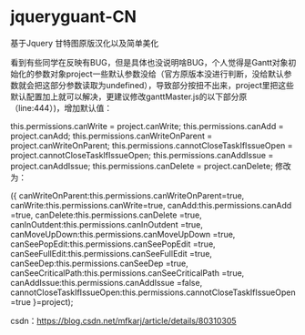 # jqueryguant-CN
基于Jquery 甘特图原版汉化以及简单美化

看到有些同学在反映有BUG，但是具体也没说明啥BUG，个人觉得是Gantt对象初始化的参数对象project一些默认参数没给（官方原版本没进行判断，没给默认参数就会把这部分参数读取为undefined），导致部分按扭不出来，project里把这些默认配置加上就可以解决，更建议修改ganttMaster.js的以下部分原（line:444）)，增加默认值：

  this.permissions.canWrite = project.canWrite;
  this.permissions.canAdd = project.canAdd;
  this.permissions.canWriteOnParent = project.canWriteOnParent;
  this.permissions.cannotCloseTaskIfIssueOpen = project.cannotCloseTaskIfIssueOpen;
  this.permissions.canAddIssue = project.canAddIssue;
  this.permissions.canDelete = project.canDelete;
修改为：

  ({
	canWriteOnParent:this.permissions.canWriteOnParent=true,
	canWrite:this.permissions.canWrite=true,
    canAdd:this.permissions.canAdd =true,
	canDelete:this.permissions.canDelete =true,
	canInOutdent:this.permissions.canInOutdent =true,
	canMoveUpDown:this.permissions.canMoveUpDown =true,
	canSeePopEdit:this.permissions.canSeePopEdit =true,
	canSeeFullEdit:this.permissions.canSeeFullEdit =true,
	canSeeDep:this.permissions.canSeeDep =true,
	canSeeCriticalPath:this.permissions.canSeeCriticalPath =true,
	canAddIssue:this.permissions.canAddIssue =false,
	cannotCloseTaskIfIssueOpen:this.permissions.cannotCloseTaskIfIssueOpen =true
	}=project);


csdn：https://blog.csdn.net/mfkarj/article/details/80310305
